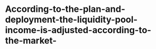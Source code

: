 # According-to-the-plan-and-deployment-the-liquidity-pool-income-is-adjusted-according-to-the-market-
